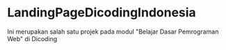 # LandingPageDicodingIndonesia
Ini merupakan salah satu projek pada modul "Belajar Dasar Pemrograman Web" di Dicoding
